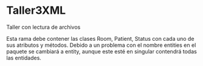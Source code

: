 # Taller3XML
 Taller con lectura de archivos

 Esta rama debe contener las clases Room, Patient, Status con cada
uno de sus atributos y métodos. Debido a un problema con el nombre entities en el paquete se cambiará a entity, aunque este esté en singular contendrá todas las entidades.